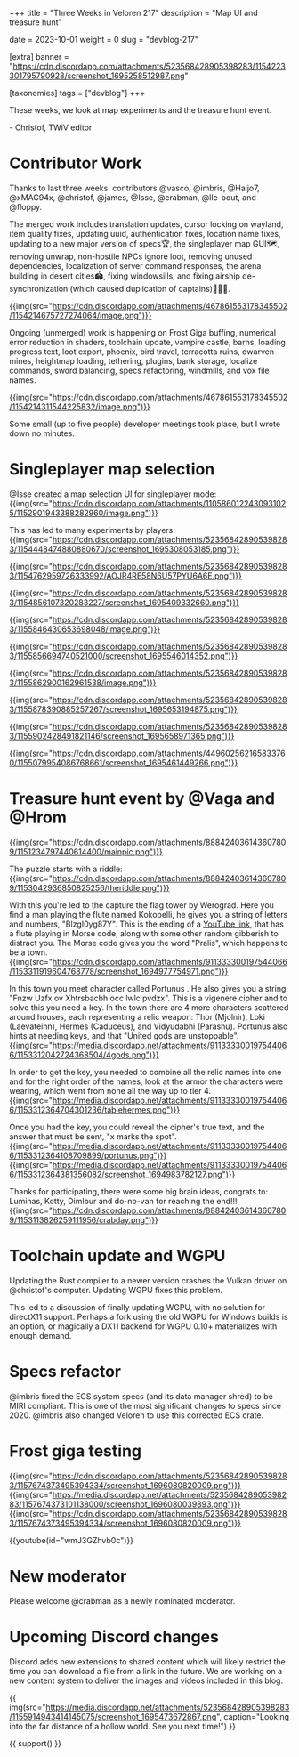+++
title = "Three Weeks in Veloren 217"
description = "Map UI and treasure hunt"

date = 2023-10-01
weight = 0
slug = "devblog-217"

[extra]
banner = "https://cdn.discordapp.com/attachments/523568428905398283/1154223301795790928/screenshot_1695258512987.png"

[taxonomies]
tags = ["devblog"]
+++

These weeks, we look at map experiments and the treasure hunt event.

\- Christof, TWiV editor

# Contributor Work

Thanks to last three weeks' contributors @vasco, @imbris, @Haijo7, @xMAC94x, 
@christof, @james, @Isse, @crabman, @lle-bout, and @floppy.

The merged work includes translation updates, cursor locking on wayland, 
item quality fixes, updating uuid, authentication fixes, location name fixes, 
updating to a new major version of specs🏆, the singleplayer map GUI🗺️, 
removing unwrap, non-hostile NPCs ignore loot, removing unused dependencies, 
localization of server command responses, the arena building in desert cities🏟️, 
fixing windowsills, 
and fixing airship de-synchronization (which caused duplication of captains)👩🏿‍✈️.

{{img(src="https://cdn.discordapp.com/attachments/467861553178345502/1154214675727274064/image.png")}}

Ongoing (unmerged) work is happening on Frost Giga buffing, 
numerical error reduction in shaders, toolchain update, vampire castle, barns, 
loading progress text, loot export, phoenix, bird travel, terracotta ruins, 
dwarven mines, heightmap loading, tethering, plugins, bank storage, localize commands, 
sword balancing, specs refactoring, windmills, and vox file names.

{{img(src="https://cdn.discordapp.com/attachments/467861553178345502/1154214311544225832/image.png")}}

Some small (up to five people) developer meetings took place, but I wrote down no minutes.

# Singleplayer map selection 

@Isse created a map selection UI for singleplayer mode:
{{img(src="https://cdn.discordapp.com/attachments/1105860122430931025/1152901943388282960/image.png")}}

This has led to many experiments by players:
{{img(src="https://cdn.discordapp.com/attachments/523568428905398283/1154448474880880670/screenshot_1695308053185.png")}}

{{img(src="https://cdn.discordapp.com/attachments/523568428905398283/1154762959726333992/AOJR4RE58N6U57PYU6A6E.png")}}

{{img(src="https://cdn.discordapp.com/attachments/523568428905398283/1154856107320283227/screenshot_1695409332660.png")}}

{{img(src="https://cdn.discordapp.com/attachments/523568428905398283/1155846430653698048/image.png")}}

{{img(src="https://cdn.discordapp.com/attachments/523568428905398283/1155856694740521000/screenshot_1695546014352.png")}}

{{img(src="https://cdn.discordapp.com/attachments/523568428905398283/1155862900162961538/image.png")}}

{{img(src="https://cdn.discordapp.com/attachments/523568428905398283/1155878390885257267/screenshot_1695653194875.png")}}

{{img(src="https://cdn.discordapp.com/attachments/523568428905398283/1155902428491821146/screenshot_1695658971365.png")}}

{{img(src="https://cdn.discordapp.com/attachments/449602562165833760/1155079954086768661/screenshot_1695461449266.png")}}

# Treasure hunt event by @Vaga and @Hrom 

{{img(src="https://cdn.discordapp.com/attachments/888424036143607809/1151234797440614400/mainpic.png")}}

The puzzle starts with a riddle:
{{img(src="https://cdn.discordapp.com/attachments/888424036143607809/1153042936850825256/theriddle.png")}}

With this you're led to the capture the flag tower by Werograd. Here you find a man playing the flute named Kokopelli, he gives you a string of letters and numbers, "BlzgI0yg87Y".
This is the ending of a [YouTube link](https://www.youtube.com/watch?v=BlzgI0yg87Y), that has a flute playing in Morse code, along with some other random gibberish to distract you.
The Morse code gives you the word "Pralis", which happens to be a town.
{{img(src="https://cdn.discordapp.com/attachments/911333300197544066/1153311919604768778/screenshot_1694977754971.png")}}

In this town you meet character called Portunus . He also gives you a string: "Fnzw Uzfx ov Xhtrsbacbh <r oelch tye kwif> occ lwlc pvdzx".
This is a vigenere cipher and to solve this you need a key. In the town there are 4 more characters scattered around houses, each representing a relic weapon:
Thor (Mjolnir), Loki (Laevateinn), Hermes (Caduceus), and Vidyudabhi (Parashu). Portunus also hints at needing keys, and that "United gods are unstoppable".
{{img(src="https://media.discordapp.net/attachments/911333300197544066/1153312042724368504/4gods.png")}}

In order to get the key, you needed to combine all the relic names into one and for the right order of the names, look at the armor the characters were wearing, which went from none all the way up to tier 4.
{{img(src="https://media.discordapp.net/attachments/911333300197544066/1153312364704301236/tablehermes.png")}}

Once you had the key, you could reveal the cipher's true text, and the answer that must be sent, "x marks the spot".
{{img(src="https://media.discordapp.net/attachments/911333300197544066/1153312364108709899/portunus.png")}}
{{img(src="https://media.discordapp.net/attachments/911333300197544066/1153312364381356082/screenshot_1694983782127.png")}}

Thanks for participating, there were some big brain ideas, congrats to: Luminas, Kotty, Dimlbur and do-no-van for reaching the end!!!
{{img(src="https://cdn.discordapp.com/attachments/888424036143607809/1153113826259111956/crabday.png")}}

# Toolchain update and WGPU

Updating the Rust compiler to a newer version crashes the Vulkan driver on @christof's 
computer. Updating WGPU fixes this problem.

This led to a discussion of finally updating WGPU, with no solution for
directX11 support. 
Perhaps a fork using the old WGPU for Windows builds is an option,
or magically a DX11 backend for WGPU 0.10+ materializes with enough demand.

# Specs refactor

@imbris fixed the ECS system specs (and its data manager shred) to be MIRI compliant. 
This is one of the most significant changes to specs since 2020. @imbris also
changed Veloren to use this corrected ECS crate.

# Frost giga testing 

{{img(src="https://cdn.discordapp.com/attachments/523568428905398283/1157674373495394334/screenshot_1696080820009.png")}}
{{img(src="https://media.discordapp.net/attachments/523568428905398283/1157674373101138000/screenshot_1696080039893.png")}}
{{img(src="https://cdn.discordapp.com/attachments/523568428905398283/1157674373495394334/screenshot_1696080820009.png")}}

{{youtube(id="wmJ3GZhvb0c")}}

# New moderator

Please welcome @crabman as a newly nominated moderator.

# Upcoming Discord changes

Discord adds new extensions to shared content which will likely restrict the 
time you can download a file from a link in the future. We are working on a new
content system to deliver the images and videos included in this blog.

{{
    img(src="https://media.discordapp.net/attachments/523568428905398283/1155914943414145075/screenshot_1695473672867.png",
    caption="Looking into the far distance of a hollow world. See you next time!")
}}

{{ support() }}
